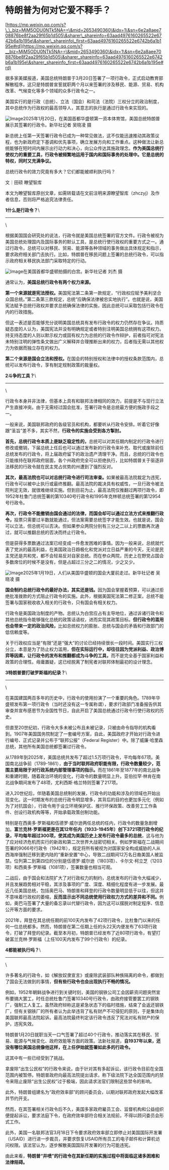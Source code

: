 # 特朗普为何对它爱不释手？



[https://mp.weixin.qq.com/s?\_\_biz=MjM5ODU0NTk5NA==\&mid=2653490360\&idx=1\&sn=6e2a8aee708876be8f2aa29f65b1d505\&sharer\_shareinfo=63aad4976160265522e6742b6a1b195e\&sharer\_shareinfo\_first=63aad4976160265522e6742b6a1b195e#rd](https://mp.weixin.qq.com/s?__biz=MjM5ODU0NTk5NA==\&mid=2653490360\&idx=1\&sn=6e2a8aee708876be8f2aa29f65b1d505\&sharer_shareinfo=63aad4976160265522e6742b6a1b195e\&sharer_shareinfo_first=63aad4976160265522e6742b6a1b195e#rd)





据多家美媒报道，美国总统特朗普于3月20日签署了一项行政令，正式启动教育部解散程序。这只是特朗普宣誓就职两个月以来签署的涉及移民、能源、贸易、机构改革、气候变化等多个领域的众多行政令之一。

美国实行的是行政（总统）、立法（国会）和司法（法院）三权分立的政治制度，其中总统作为行政权的最高领导人，其意志的执行是通过行政令来实现的。

![Image](https://mmbiz.qpic.cn/mmbiz_jpg/p1VfGFTkFsL6Agctl53U6oTAv0A9pTLpLIda6WLiaO0Os9FEJEVe0cqH7eG13BCf4iaXgal8K5rsNKFwJOfnPvqQ/640?wx_fmt=jpeg\&from=appmsg\&tp=webp\&wxfrom=5\&wx_lazy=1\&wx_co=1)2025年1月20日，在美国首都华盛顿第一资本体育馆，美国总统特朗普展示其签署的行政令。新华社记者 吴晓凌 摄

新总统上任第一天签署行政令已成为一种常见做法，这不仅能迅速推动其政策议程，也为新政府定下基调和优先事项，确立发展方向和工作重点。这种做法让新总统能够在短时间内展示出行动力和决心，向公众传达其施政理念。**作为美国总统行使权力的重要工具，行政令被频繁地运用于国内和国际事务的处理中。它是总统的特权，同时又充满争议。**

总统行政令的效力究竟有多大？它们都能被顺利执行吗？

文｜田硕 瞭望智库

本文为瞭望智库原创文章，如需转载请在文前注明来源瞭望智库（zhczyj）及作者信息，否则将严格追究法律责任。

**1什么是行政令？**\


***

\


根据美国国会研究处的说法，行政令就是美国总统签署的官方文件。行政令被视为美国总统处理国内及国际事务的默认工具，是总统行使行政权的重要方式之一。通过行政令，总统可以对移民、贸易、能源等各种领域的事务做出具体规定和指示，要求政府相关部门去执行。比如，特朗普在移民问题上签署的总统行政令，可以指示政府相关移民执法部门采取特定的行动。

![Image](https://mmbiz.qpic.cn/mmbiz_jpg/p1VfGFTkFsL6Agctl53U6oTAv0A9pTLp0DSSWBM0Fmo1IjF9TKX5Gx3EMRCjbDpnyNU1ibeOiaoYEcnMR1x647cw/640?wx_fmt=jpeg\&from=appmsg\&tp=webp\&wxfrom=5\&wx_lazy=1\&wx_co=1)在美国首都华盛顿拍摄的白宫。新华社记者 刘杰 摄

通常认为，**美国总统行政令有两个权力来源。**

**第一个来源就是宪法授权。**&#x7F8E;国宪法第二条第一款规定，“行政权应赋予美利坚合众国总统。”第二条第三款规定，总统“应确保法律被忠实地执行”。也就是说，美国宪法赋予总统行政权并要求总统确保法律的实施，因此总统可以采取包括行政令在内的行政措施。

但这一表述是否能够充分说明美国总统具有发布行政令的权力仍然存在争议。持质疑态度的人认为，美国宪法并没有明确规定或者特别注明美国总统拥有这项权力。持支持态度的人则以默示权力或固有权力为总统的行政令作辩护，前者指可对宪法未特别注明的弹性条文做出广义解释并合理推断出来的权力，后者指无需以其他权力为依据而独立存在的权力。

**第二个来源是国会立法和授权。**&#x5728;国会的特别授权和法律中的授权条款范围内，总统可以发布行政令，享有制定规制政策的裁量权。

**2斗争的工具？**\


***

\


行政令本身并非法律，但基本上具有和联邦法律相同的效力，前提是不与现行立法产生直接冲突。由于无需经过国会批准，签署行政令是总统最方便的施政手段之一。

一般来说，美国联邦政府的各级官员和机构，都要听从行政令安排。听着它好像跟“圣旨”差不多，其实不然，**行政令的实施会受到各方掣肘。**

**首先，总统行政令本质上是缺乏稳定性的，**&#x603B;统可以对其任期内制定的行政令进行修改或撤销，下届总统上任后也可以通过发布新的行政令来补充、取代或废除前任总统发布的行政令，将上届政府留下的政治遗产清理干净。而且，总统的行政令也只能维持在联邦政府层面，各个州政府完全可以拒绝执行，比如特朗普关于驱逐非法移民的行政令就在民主党占优势的州遭到了强烈反对。

**其次，最高法院也可以对总统行政令进行司法审查。**&#x5982;果被最高法院裁定为违宪，行政令可以被中止执行或最终推翻。最高法院的裁决具有权威性，一旦行政令被法院判定无效，就很难继续实施。但到目前为止，最高法院仅推翻过两项行政令，即1952年杜鲁门总统签署的第10340号行政令和1995年克林顿总统签署的第12954号行政令。

**再次，行政令不能撤销由国会通过的法律，而国会却可以通过立法方式来推翻行政令，**&#x6295;票只需要过半数就能通过，但法案需要总统签字才能生效。也就是说，国会可以立法，但总统可以否决。但如果参众两院分别有三分之二以上的票数再次通过，就可以推翻总统的否决而终止行政令。

但是获得多票数通过法案已经变成一件愈发困难的事情。因为一般来说，总统就代表了党派的最高利益，在美国政治日趋极化和党派对立日益严重的今天，无论是民主党还是共和党，都不会轻易反对自家总统。而在参众两院，历史上在野党占国会多数席位的时候不是没有，但是占超过三分之二的情况，少之又少。

![Image](https://mmbiz.qpic.cn/mmbiz_jpg/p1VfGFTkFsL6Agctl53U6oTAv0A9pTLpoNl0r8B0gOuoyd2qkibAx0oiauN7v4tO1tPeG7lXA9kVKTnhqjYVIcuQ/640?wx_fmt=jpeg\&from=appmsg\&tp=webp\&wxfrom=5\&wx_lazy=1\&wx_co=1)2025年1月19日，人们从美国华盛顿的国会大厦前走过。新华社记者 吴晓凌 摄

**国会制约总统行政令的最好办法，其实还是钱。**&#x56E0;为国会掌握着预算，可以通过拒绝批准拨款的方式阻止行政令的实施。此外，根据美国宪法第二修正案，总统不能签署与国家税收收入相关的行政令，只有国会有相关权力。

行政令是美国政治制度的产物。总统认为白宫应占有主导地位，通过诉诸行政令和其他总统指令能够强化总统的政策话语权，进而实现其政策目标。**但行政令的滥用也会带来一定的政治风险，**&#x6BD4;如总统权力的膨胀、总统与国会的矛盾和行政部门的低信赖度等。

关于行政权应当是“有限”还是“强大”的讨论已经持续很长一段时间。美国实行三权分立，本意是为了防止权力滥用，**但在实际运行中，却往往因为党派利益、政治博弈等因素，让行政令的发布和推翻都成为斗争的工具，**&#x800C;不是完全基于国家利益和政策的合理性。毋庸置疑，这已经脱离了制宪者对联邦体制最初的设计理念。

**3特朗普要打破罗斯福的纪录？**\


***

\


在美国建国两百多年的历史中，行政令的使用扮演了一个重要的角色。1789年华盛顿发布第一项行政令（当时还没有这一专属称谓），要求行政部门准备报告供其审查并宣布感恩节为全国性节日，自此开启了美国总统通过行政令行使行政权的历史。

但直至20世纪初，行政令大多未被公布且未被记录，只被由命令指导的机构看到。1907年美国国务院制定了一套编号方案，自此，美国政府才开始对行政令进行编号、正式记录并公布于“联邦公报”（Federal Register）中。除了威廉·哈里森总统，其他所有美国总统都签署过行政令。

从1789年到2025年，美国总统共发布了超过1.5万项行政令，平均每年67项。美国南北战争前（1789-1861），**由于当时联邦政府职能有限，行政令数量较少，范围主要局限于对行政系统内部管理事项的指示。**&#x800C;在1861年至1877年的南北战争和重建时期，随着政治环境的变化，行政令的数量明显上升。亚伯拉罕·林肯在南北战争期间发布了48项，尤利西斯·格兰特则签署了217项。

进入20世纪后，伴随着美国总统制的发展，行政令的功能和涉及的领域也开始出现变化。这一时期发布的总统行政令明显增多，其背后的目的也更加多元化（例如为了对抗国会），行政令用于设立环境保护区、推行环保政策、改善劳工工作条件、创设行政机构等等，开始承载政策创制功能。

特别是在西奥多·罗斯福和伍德罗·威尔逊两任总统的任内，行政令的数量急剧增加。**富兰克林·罗斯福更是在其12年任内（1933-1945年）创下3721项行政令的纪录，平均每年超过300项，使其成为美国历史上发布行政令最多的总统**，这与他为了应对经济危机而实行的新政和第二次世界大战密切相关。例如罗斯福在二战期间签署的9066号行政令（1942年），规定将所有被视为对国家安全构成威胁的人从西海岸强制迁移到更内陆的“重新安置”中心，导致二战期间12万名日裔美国人被监禁。位列第二到第四位的分别是伍德罗·威尔逊（1803项）、卡尔文·柯立芝（1203项）和西奥多·罗斯福（1081项），签署数量也相当可观。

二战后，由于国会和法院扩大了对行政权力的制约，总统发布的行政令大幅减少，并且发展趋势相对平稳，其涉及事项的广度、深度、精细化程度有进一步发展。最近几任美国总统，包括奥巴马、特朗普和拜登的行政令数量明显低于以往，但这并不意味着行政权的萎缩，**反而显示出不同总统使用行政权力方式的差异和不同。**&#x4F8B;如，奥巴马签署了大量的备忘录以代替行政令，因为这可以摆脱对制定程序、信息公开等方面的要求。

2021年，拜登在其总统任期的前100天内发布了42项行政令，比杜鲁门以来的任何一位总统都多。然而，特朗普在第二任期上任的头22天内便发布了63项行政令，打破了拜登的纪录。截至本月初，特朗普已经发布了近80项行政令，有望打破富兰克林·罗斯福（上任100天内发布了99个行政令）的纪录。

**4都能被执行吗？**\


***

\


许多著名的行政令，如《解放奴隶宣言》或废除武装部队种族隔离的命令，都做到了国会无法做到的事情，**但有些行政令也会出现执行不畅的情况。**

例如，1952年朝鲜战争进行到关键时刻，美国的钢铁公司工会因薪资问题突然宣布要搞大罢工，时任总统杜鲁门签署10340号行政令，由政府接管要罢工的钢铁厂，强制工人复工。虽然政府辩称这是紧急状态下的临时措施，结束了会返还钢铁厂，但有关钢铁厂的所有者认为此举违背了私有财产不可侵犯的原则，于是集体向美国联邦最高法院起诉。最高法院最终判定该行政令违反了宪法对私有财产的保护，违宪失效。

特朗普1月20日就职当天一口气签署了超过40个行政令，推动落实其在移民、贸易、能源与气候变化、政府效能等方面的政策。法新社报道，**自1937年以来，还没有哪位美国总统像他这样，在上任伊始就签署如此多的行政令。**

这其中有一些已经受到了挑战。

拿废除“出生公民权”的行政令来说，由于针对其有多起诉讼，该行政令目前在全国范围内被暂停。特朗普政府向最高法院提出请求，称下级法院下达全国范围内的禁令来阻止废除“出生公民权”过于极端，因此请求法官们限制这些禁令的影响。

此外，特朗普组建名为“政府效率部”的顾问委员会，以期对联邦政府发起大幅改革并节约开支。

然而，在其签署相关行政令后不久，美国多家政府雇员工会、监督机构和公益组织便提起诉讼，要求法庭下令，在政府效率部符合相关法规前，不得以顾问委员会形式工作。

此外，美国一名联邦法官3月18日下令要求政府效率部立即停止对美国国际开发署（USAID）进行进一步裁员，并要求恢复USAID所有员工的电子邮件和计算机访问权限。该法官认为，逐步解散美国国际开发署的行为可能违宪。

由此来看，**特朗普“井喷”的行政令在其新任期的实施过程中将面临这诸多困难和法律阻碍。**
